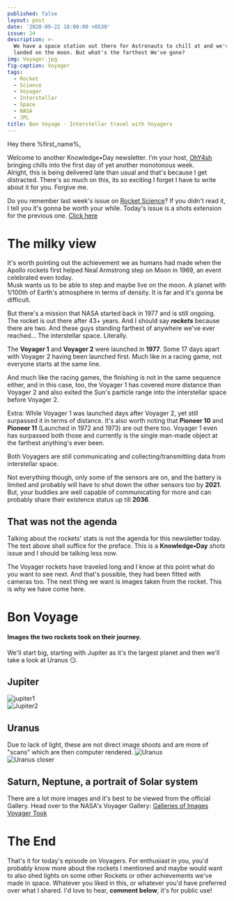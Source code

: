 ```yaml
---
published: false
layout: post
date: '2020-09-22 18:00:00 +0530'
issue: 24
description: >-
  We have a space station out there for Astronauts to chill at and we've also
  landed on the moon. But what's the farthest We've gone?
img: Voyager.jpg
fig-caption: Voyager
tags:
  - Rocket
  - Science
  - Voyager
  - Interstellar
  - Space
  - NASA
  - JPL
title: Bon Voyage - Interstellar travel with Voyagers
---
```

Hey there %first_name%,

Welcome to another Knowledge•Day newsletter. I'm your host, [OhY4sh](https://twitter.com/Ohy4sh) bringing chills into the first day of yet another monotonous week.  
Alright, this is being delivered late than usual and that's because I get distracted. There's so much on this, its so exciting I forget I have to write about it for you. Forgive me.  

Do you remember last week's issue on [Rocket Science](https://ohyash.github.io/KnowledgeDay/easy-rocket-science/)? If you didn't read it, I tell you it's gonna be worth your while. Today's issue is a shots extension for the previous one. [Click here](https://ohyash.github.io/KnowledgeDay/easy-rocket-science/)  

# The milky view
It's worth pointing out the achievement we as humans had made when the Apollo rockets first helped Neal Armstrong step on Moon in 1969, an event celebrated even today.  
Musk wants us to be able to step and maybe live on the moon. A planet with 1/100th of Earth's atmosphere in terms of density. It is far and it's gonna be difficult.  

But there's a mission that NASA started back in 1977 and is still ongoing. The rocket is out there after 43+ years. And I should say ***rockets*** because there are two. And these guys standing farthest of anywhere we've ever reached... The interstellar space. Literally.  

The **Voyager 1** and **Voyager 2** were launched in **1977**. Some 17 days apart with Voyager 2 having been launched first. Much like in a racing game, not everyone starts at the same line.  

And much like the racing games, the finishing is not in the same sequence either, and in this case, too, the Voyager 1 has covered more distance than Voyager 2 and also exited the Sun's particle range into the interstellar space before Voyager 2.

Extra: While Voyager 1 was launched days after Voyager 2, yet still surpassed it in terms of distance. It's also worth noting that **Pioneer 10** and **Pioneer 11** (Launched in 1972 and 1973) are out there too. Voyager 1 even has surpassed both those and currently is the single man-made object at the farthest anything's ever been.

Both Voyagers are still communicating and collecting/transmitting data from interstellar space.

Not everything though, only some of the sensors are on, and the battery is limited and probably will have to shut down the other sensors too by **2021**. But, your buddies are well capable of communicating for more and can probably share their existence status up till **2036**.

## That was not the agenda
Talking about the rockets' stats is not the agenda for this newsletter today. The text above shall suffice for the preface. This is a **Knowledge•Day** *shots* issue and I should be talking less now.  

The Voyager rockets have traveled long and I know at this point what do you want to see next. And that's possible, they had been fitted with cameras too. The next thing we want is images taken from the rocket. This is why we have come here.

# Bon Voyage
#### Images the two rockets took on their journey.

We'll start big, starting with Jupiter as it's the largest planet and then we'll take a look at Uranus 😏.

## Jupiter
![jupiter1](https://voyager.jpl.nasa.gov/assets/images/galleries/images-voyager-took/jupiter/redspotx.gif)  
![Jupiter2](https://voyager.jpl.nasa.gov/assets/images/galleries/images-voyager-took/jupiter/jupiter.gif)  

## Uranus
Due to lack of light, these are not direct image shoots and are more of "scans" which are then computer rendered.
![Uranus](https://voyager.jpl.nasa.gov/assets/images/galleries/images-voyager-took/uranus/1bg.jpg)  
![Uranus closer](https://voyager.jpl.nasa.gov/assets/images/galleries/images-voyager-took/uranus/16bg.jpg)  

## Saturn, Neptune, a portrait of Solar system
There are a lot more images and it's best to be viewed from the official Gallery. Head over to the NASA's Voyager Gallery: [Galleries of Images Voyager Took](https://cutt.ly/gfLLA5g)

# The End
That's it for today's episode on Voyagers. For enthusiast in you, you'd probably know more about the rockets I mentioned and maybe would want to also shed lights on some other Rockets or other achievements we've made in space. Whatever you liked in this, or whatever you'd have preferred over what I shared. I'd love to hear, **comment below**, it's for public use!
